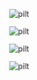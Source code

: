 ![pilt](https://github.com/user-attachments/assets/e131f4f2-c459-4d25-a757-d0a424a93ab9)

![pilt](https://github.com/user-attachments/assets/bbc7ad0a-9f8c-40de-a068-f0b5b38d8395)

![pilt](https://github.com/user-attachments/assets/b4e7cbff-22e3-4dc3-beb8-a51bd17789db)

![pilt](https://github.com/user-attachments/assets/50bf1d62-a0d7-4784-8f77-dedb873ddd7b)
